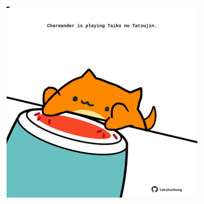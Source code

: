<!-- built at 07/03/2024, 21:00:46 UTC -->
<p align="center">
  <img width="500" height="500" src="./ReadmeImage.svg">
</p>
